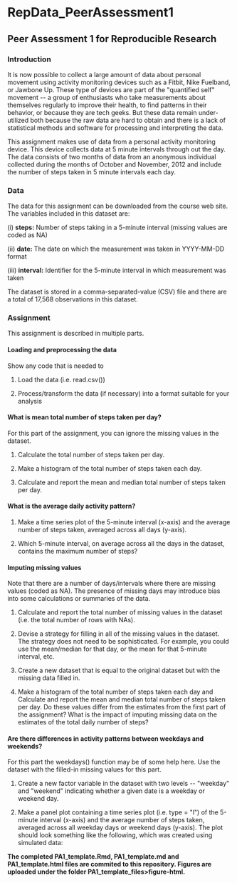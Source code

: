 # RepData_PeerAssessment1
## Peer Assessment 1 for Reproducible Research
### Introduction
It is now possible to collect a large amount of data about personal movement using activity monitoring devices such as a Fitbit,
Nike Fuelband, or Jawbone Up. These type of devices are part of the "quantified self" movement -- a group of enthusiasts who take 
measurements about themselves regularly to improve their health, to find patterns in their behavior, or because they are tech geeks.
But these data remain under-utilized both because the raw data are hard to obtain and there is a lack of statistical methods and software 
for processing and interpreting the data.

This assignment makes use of data from a personal activity monitoring device. This device collects data at 5 minute intervals through out
the day. The data consists of two months of data from an anonymous individual collected during the months of October and November, 2012
and include the number of steps taken in 5 minute intervals each day.

### Data
The data for this assignment can be downloaded from the course web site.
The variables included in this dataset are:

(i) **steps:** Number of steps taking in a 5-minute interval (missing values are coded as NA)

(ii) **date:** The date on which the measurement was taken in YYYY-MM-DD format

(iii) **interval:** Identifier for the 5-minute interval in which measurement was taken

The dataset is stored in a comma-separated-value (CSV) file and there are a total of 17,568 observations in this dataset.

### Assignment
This assignment is described in multiple parts. 
#### Loading and preprocessing the data
Show any code that is needed to

1. Load the data (i.e. read.csv())

2. Process/transform the data (if necessary) into a format suitable for your analysis

#### What is mean total number of steps taken per day?

For this part of the assignment, you can ignore the missing values in the dataset.

1. Calculate the total number of steps taken per day.

2. Make a histogram of the total number of steps taken each day.

3. Calculate and report the mean and median total number of steps taken per day.

#### What is the average daily activity pattern?

1. Make a time series plot of the 5-minute interval (x-axis) and the average number of steps taken, averaged across 
all days (y-axis).

2. Which 5-minute interval, on average across all the days in the dataset, contains the maximum number of steps?

#### Imputing missing values
Note that there are a number of days/intervals where there are missing values (coded as NA). The presence of missing days may 
introduce bias into some calculations or summaries of the data.

1. Calculate and report the total number of missing values in the dataset (i.e. the total number of rows with NAs).

2. Devise a strategy for filling in all of the missing values in the dataset. The strategy does not need to be sophisticated. 
For example, you could use the mean/median for that day, or the mean for that 5-minute interval, etc.

3. Create a new dataset that is equal to the original dataset but with the missing data filled in.

4. Make a histogram of the total number of steps taken each day and Calculate and report the mean and median total number of steps taken per day. Do these values differ from the estimates from the first part of the assignment? What is the impact of imputing missing data on the estimates of the total daily number of steps?

#### Are there differences in activity patterns between weekdays and weekends?
For this part the weekdays() function may be of some help here. Use the dataset with the filled-in missing values for this part.

1. Create a new factor variable in the dataset with two levels -- "weekday" and "weekend" indicating whether a given date is a weekday 
or weekend day.

2. Make a panel plot containing a time series plot (i.e. type = "l") of the 5-minute interval (x-axis) and the average number of steps 
taken, averaged across all weekday days or weekend days (y-axis). The plot should look something like the following, which was created using simulated data:

**The completed PA1_template.Rmd, PA1_template.md and  PA1_template.html files are commited to this repository.
Figures are uploaded under the folder PA1_template_files>figure-html.**
